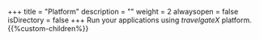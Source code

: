 +++
title = "Platform"
description = ""
weight = 2
alwaysopen = false
isDirectory = false
+++
Run your applications using _travelgateX_ platform.
{{%custom-children%}}